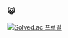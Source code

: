 ### 😺
[![Solved.ac
프로필](http://mazassumnida.wtf/api/generate_badge?boj=fpztu_dy)](https://solved.ac/fpztu_dy)
